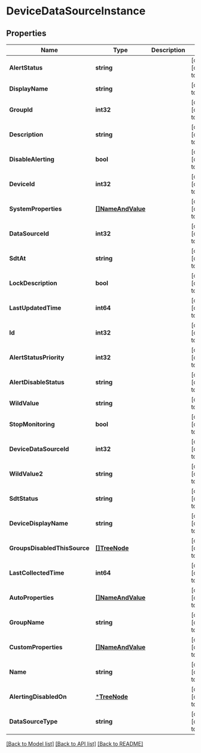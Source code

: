 # DeviceDataSourceInstance

## Properties
Name | Type | Description | Notes
------------ | ------------- | ------------- | -------------
**AlertStatus** | **string** |  | [optional] [default to null]
**DisplayName** | **string** |  | [default to null]
**GroupId** | **int32** |  | [optional] [default to null]
**Description** | **string** |  | [optional] [default to null]
**DisableAlerting** | **bool** |  | [optional] [default to null]
**DeviceId** | **int32** |  | [optional] [default to null]
**SystemProperties** | [**[]NameAndValue**](NameAndValue.md) |  | [optional] [default to null]
**DataSourceId** | **int32** |  | [optional] [default to null]
**SdtAt** | **string** |  | [optional] [default to null]
**LockDescription** | **bool** |  | [optional] [default to null]
**LastUpdatedTime** | **int64** |  | [optional] [default to null]
**Id** | **int32** |  | [optional] [default to null]
**AlertStatusPriority** | **int32** |  | [optional] [default to null]
**AlertDisableStatus** | **string** |  | [optional] [default to null]
**WildValue** | **string** |  | [default to null]
**StopMonitoring** | **bool** |  | [optional] [default to null]
**DeviceDataSourceId** | **int32** |  | [optional] [default to null]
**WildValue2** | **string** |  | [optional] [default to null]
**SdtStatus** | **string** |  | [optional] [default to null]
**DeviceDisplayName** | **string** |  | [optional] [default to null]
**GroupsDisabledThisSource** | [**[]TreeNode**](TreeNode.md) |  | [optional] [default to null]
**LastCollectedTime** | **int64** |  | [optional] [default to null]
**AutoProperties** | [**[]NameAndValue**](NameAndValue.md) |  | [optional] [default to null]
**GroupName** | **string** |  | [optional] [default to null]
**CustomProperties** | [**[]NameAndValue**](NameAndValue.md) |  | [optional] [default to null]
**Name** | **string** |  | [optional] [default to null]
**AlertingDisabledOn** | [***TreeNode**](TreeNode.md) |  | [optional] [default to null]
**DataSourceType** | **string** |  | [optional] [default to null]

[[Back to Model list]](../README.md#documentation-for-models) [[Back to API list]](../README.md#documentation-for-api-endpoints) [[Back to README]](../README.md)


